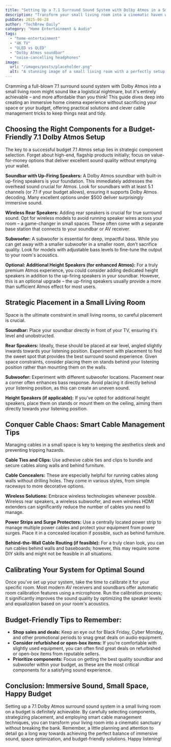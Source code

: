 ```yaml
---
title: "Setting Up a 7.1 Surround Sound System with Dolby Atmos in a Small Living Room: Budget-Friendly Solutions and Cable Management Tips"
description: "Transform your small living room into a cinematic haven with a 7.1 Dolby Atmos setup without breaking the bank.  Learn expert tips & tricks for setup and cable management!"
pubDate: 2025-06-28
author: "TechBrew Daily"
category: "Home Entertainment & Audio"
tags:
  - "home-entertainment"
  - "4K TV"
  - "OLED vs QLED"
  - "Dolby Atmos soundbar"
  - "noise-cancelling headphones"
image:
  url: "/images/posts/placeholder.png"
  alt: "A stunning image of a small living room with a perfectly setup 7.1 Dolby Atmos surround sound system, showcasing neat cable management."
---
```


Cramming a full-blown 7.1 surround sound system with Dolby Atmos into a small living room might sound like a logistical nightmare, but it's entirely achievable – and more affordable than you think!  This guide dives deep into creating an immersive home cinema experience without sacrificing your space or your budget, offering practical solutions and clever cable management tricks to keep things neat and tidy.


## Choosing the Right Components for a Budget-Friendly 7.1 Dolby Atmos Setup

The key to a successful budget 7.1 Atmos setup lies in strategic component selection.  Forget about high-end, flagship products initially; focus on value-for-money options that deliver excellent sound quality without emptying your wallet.

**Soundbar with Up-Firing Speakers:**  A Dolby Atmos soundbar with built-in up-firing speakers is your foundation. This immediately addresses the overhead sound crucial for Atmos.  Look for soundbars with at least 5.1 channels (or 7.1 if your budget allows), ensuring it supports Dolby Atmos decoding.  Many excellent options under $500 deliver surprisingly immersive sound.

**Wireless Rear Speakers:**  Adding rear speakers is crucial for true surround sound. Opt for wireless models to avoid running speaker wires across your room – a game-changer in small spaces.  These often come with a separate base station that connects to your soundbar or AV receiver.

**Subwoofer:**  A subwoofer is essential for deep, impactful bass.  While you can get away with a smaller subwoofer in a smaller room, don’t sacrifice quality.  Look for models with adjustable bass levels to fine-tune the output to your room's acoustics.

**Optional:  Additional Height Speakers (for enhanced Atmos):**  For a truly premium Atmos experience, you could consider adding dedicated height speakers in addition to the up-firing speakers in your soundbar.  However, this is an optional upgrade – the up-firing speakers usually provide a more than sufficient Atmos effect for most users.

## Strategic Placement in a Small Living Room

Space is the ultimate constraint in small living rooms, so careful placement is crucial.

**Soundbar:**  Place your soundbar directly in front of your TV, ensuring it's level and unobstructed.

**Rear Speakers:**  Ideally, these should be placed at ear level, angled slightly inwards towards your listening position. Experiment with placement to find the sweet spot that provides the best surround sound experience.  Given space constraints, consider placing them on stands behind your listening position rather than mounting them on the walls.

**Subwoofer:**  Experiment with different subwoofer locations.  Placement near a corner often enhances bass response.  Avoid placing it directly behind your listening position, as this can create an uneven sound.

**Height Speakers (if applicable):** If you've opted for additional height speakers, place them on stands or mount them on the ceiling, aiming them directly towards your listening position.

## Conquer Cable Chaos: Smart Cable Management Tips

Managing cables in a small space is key to keeping the aesthetics sleek and preventing tripping hazards.

**Cable Ties and Clips:** Use adhesive cable ties and clips to bundle and secure cables along walls and behind furniture.

**Cable Concealers:**  These are especially helpful for running cables along walls without drilling holes. They come in various styles, from simple raceways to more decorative options.

**Wireless Solutions:**  Embrace wireless technologies whenever possible.  Wireless rear speakers, a wireless subwoofer, and even wireless HDMI extenders can significantly reduce the number of cables you need to manage.

**Power Strips and Surge Protectors:**  Use a centrally located power strip to manage multiple power cables and protect your equipment from power surges. Place it in a concealed location if possible, such as behind furniture.

**Behind-the-Wall Cable Routing (if feasible):**  For a truly clean look, you can run cables behind walls and baseboards; however, this may require some DIY skills and might not be feasible in all situations.

## Calibrating Your System for Optimal Sound

Once you've set up your system, take the time to calibrate it for your specific room. Most modern AV receivers and soundbars offer automatic room calibration features using a microphone.  Run the calibration process; it significantly improves the sound quality by optimizing the speaker levels and equalization based on your room's acoustics.

## Budget-Friendly Tips to Remember:

* **Shop sales and deals:**  Keep an eye out for Black Friday, Cyber Monday, and other promotional periods to snag great deals on audio equipment.
* **Consider refurbished or open-box items:**  If you’re comfortable with slightly used equipment, you can often find great deals on refurbished or open-box items from reputable sellers.
* **Prioritize components:**  Focus on getting the best quality soundbar and subwoofer within your budget, as these are the most critical components for a satisfying sound experience.


## Conclusion: Immersive Sound, Small Space, Happy Budget

Setting up a 7.1 Dolby Atmos surround sound system in a small living room on a budget is definitely achievable.  By carefully selecting components, strategizing placement, and employing smart cable management techniques, you can transform your living room into a cinematic sanctuary without breaking the bank. Remember, a little planning and attention to detail go a long way towards achieving the perfect balance of immersive sound, space optimization, and budget-friendly solutions. Happy listening!